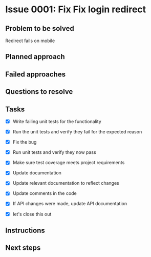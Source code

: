 # Issue 0001: Fix Fix login redirect

## Problem to be solved
Redirect fails on mobile

## Planned approach


## Failed approaches


## Questions to resolve


## Tasks
- [x] Write failing unit tests for the functionality
- [x] Run the unit tests and verify they fail for the expected reason
- [x] Fix the bug
- [x] Run unit tests and verify they now pass
- [x] Make sure test coverage meets project requirements

- [x] Update documentation
- [x] Update relevant documentation to reflect changes
- [x] Update comments in the code
- [x] If API changes were made, update API documentation
- [x] let's close this out
## Instructions


## Next steps

